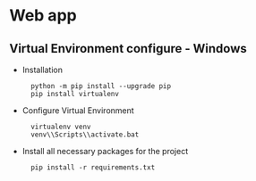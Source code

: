 
# Web app

## Virtual Environment configure - Windows
- Installation
	
		python -m pip install --upgrade pip
		pip install virtualenv
- Configure Virtual Environment

		virtualenv venv
		venv\\Scripts\\activate.bat
- Install all necessary packages for the project

		pip install -r requirements.txt

